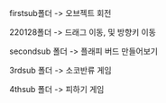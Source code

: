 firstsub폴더 -> 오브젝트 회전

220128폴더 -> 드래그 이동, 및 방향키 이동

secondsub 폴더 -> 플래피 버드 만들어보기

3rdsub 폴더 -> 소코반류 게임

4thsub 폴더 -> 피하기 게임

